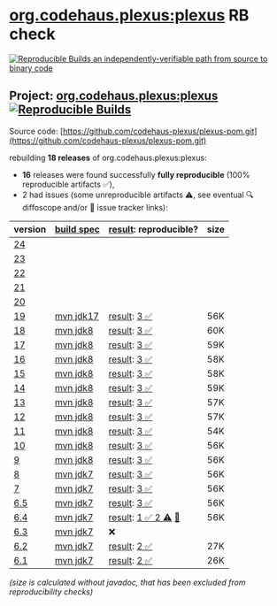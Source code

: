 [org.codehaus.plexus:plexus](https://central.sonatype.com/artifact/org.codehaus.plexus/plexus/versions) RB check
=======

[![Reproducible Builds](https://reproducible-builds.org/images/logos/rb.svg) an independently-verifiable path from source to binary code](https://reproducible-builds.org/)

## Project: [org.codehaus.plexus:plexus](https://central.sonatype.com/artifact/org.codehaus.plexus/plexus/versions) [![Reproducible Builds](https://img.shields.io/endpoint?url=https://raw.githubusercontent.com/jvm-repo-rebuild/reproducible-central/master/content/org/codehaus/plexus/plexus-pom/badge.json)](https://github.com/jvm-repo-rebuild/reproducible-central/blob/master/content/org/codehaus/plexus/plexus-pom/README.md)

Source code: [https://github.com/codehaus-plexus/plexus-pom.git](https://github.com/codehaus-plexus/plexus-pom.git)

rebuilding **18 releases** of org.codehaus.plexus:plexus:
- **16** releases were found successfully **fully reproducible** (100% reproducible artifacts :white_check_mark:),
- 2 had issues (some unreproducible artifacts :warning:, see eventual :mag: diffoscope and/or :memo: issue tracker links):

| version | [build spec](/BUILDSPEC.md) | [result](https://reproducible-builds.org/docs/jvm/): reproducible? | size |
| -- | --------- | ------ | -- |
| [24](https://central.sonatype.com/artifact/org.codehaus.plexus/plexus/24/pom) | | | |
| [23](https://central.sonatype.com/artifact/org.codehaus.plexus/plexus/23/pom) | | | |
| [22](https://central.sonatype.com/artifact/org.codehaus.plexus/plexus/22/pom) | | | |
| [21](https://central.sonatype.com/artifact/org.codehaus.plexus/plexus/21/pom) | | | |
| [20](https://central.sonatype.com/artifact/org.codehaus.plexus/plexus/20/pom) | | | |
| [19](https://central.sonatype.com/artifact/org.codehaus.plexus/plexus/19/pom) | [mvn jdk17](plexus-pom-19.buildspec) | [result](plexus-19.buildinfo): [3 :white_check_mark: ](plexus-19.buildcompare) | 56K |
| [18](https://central.sonatype.com/artifact/org.codehaus.plexus/plexus/18/pom) | [mvn jdk8](plexus-pom-18.buildspec) | [result](plexus-18.buildinfo): [3 :white_check_mark: ](plexus-18.buildcompare) | 60K |
| [17](https://central.sonatype.com/artifact/org.codehaus.plexus/plexus/17/pom) | [mvn jdk8](plexus-pom-17.buildspec) | [result](plexus-17.buildinfo): [3 :white_check_mark: ](plexus-17.buildcompare) | 59K |
| [16](https://central.sonatype.com/artifact/org.codehaus.plexus/plexus/16/pom) | [mvn jdk8](plexus-pom-16.buildspec) | [result](plexus-16.buildinfo): [3 :white_check_mark: ](plexus-16.buildcompare) | 58K |
| [15](https://central.sonatype.com/artifact/org.codehaus.plexus/plexus/15/pom) | [mvn jdk8](plexus-pom-15.buildspec) | [result](plexus-15.buildinfo): [3 :white_check_mark: ](plexus-15.buildcompare) | 58K |
| [14](https://central.sonatype.com/artifact/org.codehaus.plexus/plexus/14/pom) | [mvn jdk8](plexus-pom-14.buildspec) | [result](plexus-14.buildinfo): [3 :white_check_mark: ](plexus-14.buildcompare) | 59K |
| [13](https://central.sonatype.com/artifact/org.codehaus.plexus/plexus/13/pom) | [mvn jdk8](plexus-pom-13.buildspec) | [result](plexus-13.buildinfo): [3 :white_check_mark: ](plexus-13.buildcompare) | 57K |
| [12](https://central.sonatype.com/artifact/org.codehaus.plexus/plexus/12/pom) | [mvn jdk8](plexus-pom-12.buildspec) | [result](plexus-12.buildinfo): [3 :white_check_mark: ](plexus-12.buildcompare) | 57K |
| [11](https://central.sonatype.com/artifact/org.codehaus.plexus/plexus/11/pom) | [mvn jdk8](plexus-pom-11.buildspec) | [result](plexus-11.buildinfo): [3 :white_check_mark: ](plexus-11.buildcompare) | 54K |
| [10](https://central.sonatype.com/artifact/org.codehaus.plexus/plexus/10/pom) | [mvn jdk8](plexus-pom-10.buildspec) | [result](plexus-10.buildinfo): [3 :white_check_mark: ](plexus-10.buildcompare) | 56K |
| [9](https://central.sonatype.com/artifact/org.codehaus.plexus/plexus/9/pom) | [mvn jdk8](plexus-pom-9.buildspec) | [result](plexus-9.buildinfo): [3 :white_check_mark: ](plexus-9.buildcompare) | 56K |
| [8](https://central.sonatype.com/artifact/org.codehaus.plexus/plexus/8/pom) | [mvn jdk7](plexus-pom-8.buildspec) | [result](plexus-8.buildinfo): [3 :white_check_mark: ](plexus-8.buildcompare) | 56K |
| [7](https://central.sonatype.com/artifact/org.codehaus.plexus/plexus/7/pom) | [mvn jdk7](plexus-pom-7.buildspec) | [result](plexus-7.buildinfo): [3 :white_check_mark: ](plexus-7.buildcompare) | 56K |
| [6.5](https://central.sonatype.com/artifact/org.codehaus.plexus/plexus/6.5/pom) | [mvn jdk7](plexus-pom-6.5.buildspec) | [result](plexus-6.5.buildinfo): [3 :white_check_mark: ](plexus-6.5.buildcompare) | 56K |
| [6.4](https://central.sonatype.com/artifact/org.codehaus.plexus/plexus/6.4/pom) | [mvn jdk7](plexus-pom-6.4.buildspec) | [result](plexus-6.4.buildinfo): [1 :white_check_mark:  2 :warning:](plexus-6.4.buildcompare) [:memo:](https://github.com/codehaus-plexus/plexus-pom/issues/23) | 56K |
| [6.3](https://central.sonatype.com/artifact/org.codehaus.plexus/plexus/6.3/pom) | [mvn jdk7](plexus-pom-6.3.buildspec) | :x: | |
| [6.2](https://central.sonatype.com/artifact/org.codehaus.plexus/plexus/6.2/pom) | [mvn jdk7](plexus-pom-6.2.buildspec) | [result](plexus-6.2.buildinfo): [2 :white_check_mark: ](plexus-6.2.buildcompare) | 27K |
| [6.1](https://central.sonatype.com/artifact/org.codehaus.plexus/plexus/6.1/pom) | [mvn jdk7](plexus-pom-6.1.buildspec) | [result](plexus-6.1.buildinfo): [2 :white_check_mark: ](plexus-6.1.buildcompare) | 26K |

<i>(size is calculated without javadoc, that has been excluded from reproducibility checks)</i>
